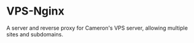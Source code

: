 # VPS-Nginx
A server and reverse proxy for Cameron's VPS server, allowing multiple sites and subdomains.
